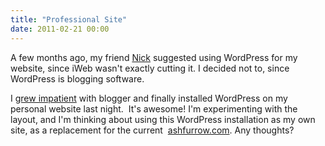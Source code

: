 ```yaml
---
title: "Professional Site"
date: 2011-02-21 00:00
---
```


A few months ago, my friend [Nick](http://blog.nickhoward.ca/) suggested using WordPress for my website, since iWeb wasn't exactly cutting it. I decided not to, since WordPress is blogging software.

I [grew impatient](/blog/transitioning-from-attero-ingorantiam/) with blogger and finally installed WordPress on my personal website last night.&nbsp;&nbsp;It's awesome! I'm experimenting with the layout, and I'm thinking about using this WordPress installation as my own site, as a replacement for the current&nbsp; [ashfurrow.com](https://ashfurrow.com/CoffeeTimer/Ash_Furrow.html). Any thoughts?

<!-- more -->
